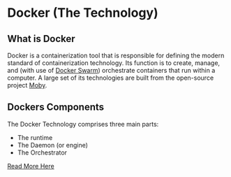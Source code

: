# Docker (The Technology)

## What is Docker

Docker is a containerization tool that is responsible for defining the modern standard of containerization technology.
Its function is to create, manage, and (with use of [Docker Swarm](./Docker_Swarm.md)) orchestrate containers that run within a computer.
A large set of its technologies are built from the open-source project [Moby](https://mobyproject.org/).

## Dockers Components

The Docker Technology comprises three main parts:

* The runtime
* The Daemon (or engine)
* The Orchestrator



[Read More Here](https://docs.docker.com/get-started/overview/)


